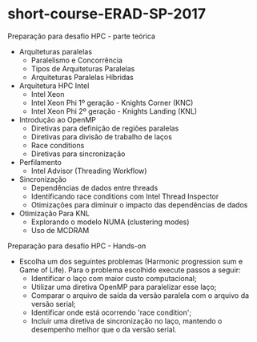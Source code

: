 # short-course-ERAD-SP-2017

Preparação para desafio HPC - parte teórica

* Arquiteturas paralelas
  * Paralelismo e Concorrência
  * Tipos de Arquiteturas Paralelas 
  * Arquiteturas Paralelas Híbridas
* Arquitetura HPC Intel 
  * Intel Xeon 
  * Intel Xeon Phi 1º geração - Knights Corner (KNC)
  * Intel Xeon Phi 2º geração - Knights Landing (KNL)
* Introdução ao OpenMP
  * Diretivas para definição de regiões paralelas
  * Diretivas para divisão de trabalho de laços
  * Race conditions
  * Diretivas para sincronização
* Perfilamento
  * Intel Advisor (Threading Workflow) 
* Sincronização
  * Dependências de dados entre threads
  * Identificando race conditions com Intel Thread Inspector
  * Otimizações para diminuir o impacto das dependências de dados
* Otimização Para KNL
  * Explorando o modelo NUMA (clustering modes)
  * Uso de MCDRAM
  
Preparação para desafio HPC - Hands-on

* Escolha um dos seguintes problemas (Harmonic progression sum e Game of Life). Para o problema escolhido execute passos a seguir:
   * Identificar o laço com maior custo computacional;
   * Utilizar uma diretiva OpenMP para paralelizar esse laço;
   * Comparar o arquivo de saída da versão paralela com o arquivo da versão serial;
   * Identificar onde está ocorrendo 'race condition';
   * Incluir uma diretiva de sincronização no laço, mantendo o desempenho melhor que o da versão serial.
